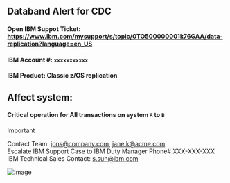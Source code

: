 ## Databand Alert for CDC

#### Open IBM Suppot Ticket: https://www.ibm.com/mysupport/s/topic/0TO500000001k76GAA/data-replication?language=en_US
#### IBM Account #: `xxxxxxxxxxx`
#### IBM Product: Classic z/OS replication
## Affect system:
#### Critical operation for All transactions on system `A` to `B` 
> [!Important]  
> Contact Team: jons@company.com, jane.k@acme.com  
> Escalate IBM Support Case to IBM Duty Manager Phone# XXX-XXX-XXX  
> IBM Technical Sales Contact: s.suh@ibm.com


![image](https://github.com/user-attachments/assets/2642b7b5-9b32-4f28-885e-4bfeab25844b)



